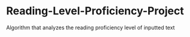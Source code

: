 # Reading-Level-Proficiency-Project
Algorithm that analyzes the reading proficiency level of inputted text
